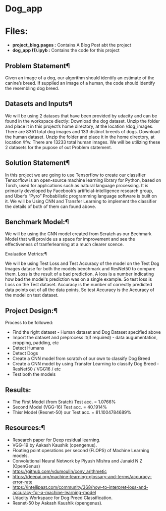 # Dog_app

# Files:
- <b>project_blog.pages :</b> Contains A Blog Post abt the project
- <b> dog_app (1).ipyb :</b> Contains the code for this project
  
## Problem Statement¶

Given an image of a dog, our algorithm should identify an estimate of the canine’s breed. If supplied an image of a human, the code should identify the resembling dog breed.

## Datasets and Inputs¶

We will be using 2 datases that have been provided by udacity and can be found in the workspace diectly:
Download the dog dataset. Unzip the folder and place it in this project’s home directory, at the location /dog_images.
There are 8351 total dog images and 133 distinct breeds of dogs.
Download the human dataset. Unzip the folder and place it in the home directory, at location /lfw.
There are 13233 total human images.
We will be utilizing these 2 datasets for the pupose of out Problem statement.



## Solution Statement¶

In this project we are going to use Tensorflow to create our classifier Tensorflow is an open-source machine learning library for Python, based on Torch, used for applications such as natural language processing. It is primarily developed by Facebook’s artificial-intelligence research group, and Uber’s “Pyro” Probabilistic programming language software is built on it.
We will be Using CNN and Transfer Learning to implement the classifier the details of both of them can found above.

## Benchmark Model:¶

We will be using the CNN model created from Scratch as our Bechmark Model that will provide us a space for improvement and see the effectiveness of tranferlearning at a much clearer scence.


Evaluation Metrics:¶

We will be using Test Loss and Test Accuracy of the model on the Test Dog Images datase for both the models benchmark and ResNet50 to compare them.
Loss is the result of a bad prediction. A loss is a number indicating how bad the model's prediction was on a single example. So test loss is Loss on the Test dataset.
Accuracy is the number of correctly predicted data points out of all the data points, So test Accuracy is the Accuracy of the model on test dataset.

## Project Design:¶

Process to be followed:
- Find the right dataset - Human dataset and Dog Dataset specified above
- Import the dataset and preprocess it(if required) - data augumentation, cropping, padding, etc
- Detect Humans
- Detect Dogs
- Create a CNN model from scratch of our own to classify Dog Breed
- Create a CNN model by using Transfer Learning to classify Dog Breed - ResNet50 / VGG16 / etc
- Test both the models

## Results:
- The First Model (from Sratch) Test acc. = 1.0766%
- Second Model (VGG-16) Test acc. = 40.1914%
- Thisr Model (Resnet-50) our Test acc. = 81.1004784689%

## Resources:¶

- Research paper for Deep residual learning.
- VGG-19 by Aakash Kaushik (opengenus).
- Floating point operations per second (FLOPS) of Machine Learning models.
- Convolutional Neural Network by Piyush Mishra and Junaid N Z (OpenGenus)
- https://github.com/vdumoulin/conv_arithmetic
- https://deepai.org/machine-learning-glossary-and-terms/accuracy-error-rate
- https://intellipaat.com/community/368/how-to-interpret-loss-and-accuracy-for-a-machine-learning-model
- Udacity Workspace for Dog Preed Classification.
- Resnet-50 by Aakash Kaushik (opengenus).
